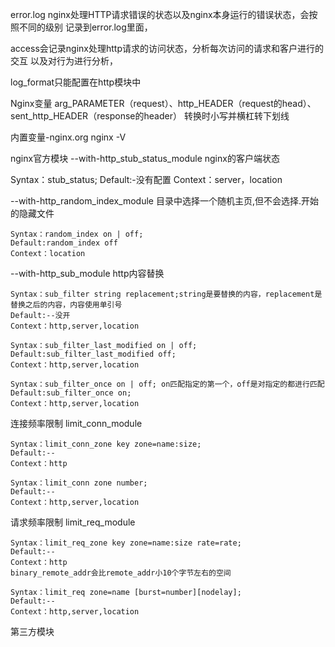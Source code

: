 error.log nginx处理HTTP请求错误的状态以及nginx本身运行的错误状态，会按照不同的级别
记录到error.log里面，

access会记录nginx处理http请求的访问状态，分析每次访问的请求和客户进行的交互
以及对行为进行分析，

log_format只能配置在http模块中

Nginx变量 arg_PARAMETER（request）、http_HEADER（request的head）、sent_http_HEADER（response的header）
转换时小写并横杠转下划线

内置变量-nginx.org nginx -V 

nginx官方模块 
--with-http_stub_status_module  nginx的客户端状态

Syntax：stub_status;
Default:-没有配置
Context：server，location

--with-http_random_index_module  目录中选择一个随机主页,但不会选择.开始的隐藏文件

```
Syntax：random_index on | off;
Default:random_index off
Context：location
```

--with-http_sub_module  http内容替换

```
Syntax：sub_filter string replacement;string是要替换的内容，replacement是替换之后的内容，内容使用单引号
Default:--没开
Context：http,server,location
```

```
Syntax：sub_filter_last_modified on | off; 
Default:sub_filter_last_modified off;
Context：http,server,location
```

```
Syntax：sub_filter_once on | off; on匹配指定的第一个，off是对指定的都进行匹配
Default:sub_filter_once on;
Context：http,server,location
```

连接频率限制 limit_conn_module

```
Syntax：limit_conn_zone key zone=name:size;
Default:--
Context：http
```

```
Syntax：limit_conn zone number;
Default:--
Context：http,server,location
```

请求频率限制 limit_req_module

```
Syntax：limit_req_zone key zone=name:size rate=rate;
Default:--
Context：http
binary_remote_addr会比remote_addr小10个字节左右的空间
```

```
Syntax：limit_req zone=name [burst=number][nodelay];
Default:--
Context：http,server,location
```



第三方模块



